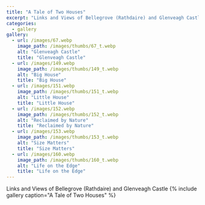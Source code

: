 ```yaml
---
title: "A Tale of Two Houses"
excerpt: "Links and Views of Bellegrove (Rathdaire) and Glenveagh Castle"
categories:
  - gallery
gallery:
  - url: /images/67.webp
    image_path: /images/thumbs/67_t.webp
    alt: "Glenveagh Castle"
    title: "Glenveagh Castle"
  - url: /images/149.webp
    image_path: /images/thumbs/149_t.webp
    alt: "Big House"
    title: "Big House"    
  - url: /images/151.webp
    image_path: /images/thumbs/151_t.webp
    alt: "Little House"
    title: "Little House"
  - url: /images/152.webp
    image_path: /images/thumbs/152_t.webp
    alt: "Reclaimed by Nature"
    title: "Reclaimed by Nature"
  - url: /images/153.webp
    image_path: /images/thumbs/153_t.webp
    alt: "Size Matters"
    title: "Size Matters"    
  - url: /images/160.webp
    image_path: /images/thumbs/160_t.webp
    alt: "Life on the Edge"
    title: "Life on the Edge"
---
```

Links and Views of Bellegrove (Rathdaire) and Glenveagh Castle
{% include gallery caption="A Tale of Two Houses" %}
